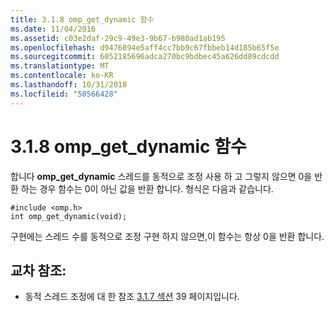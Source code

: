 ```yaml
---
title: 3.1.8 omp_get_dynamic 함수
ms.date: 11/04/2016
ms.assetid: c03e2daf-29c9-49e3-9b67-b980ad1ab195
ms.openlocfilehash: d9476894e5aff4cc7bb9c67fbbeb14d185b65f5e
ms.sourcegitcommit: 6052185696adca270bc9bdbec45a626dd89cdcdd
ms.translationtype: MT
ms.contentlocale: ko-KR
ms.lasthandoff: 10/31/2018
ms.locfileid: "50566428"
---
```

# <a name="318-ompgetdynamic-function"></a>3.1.8 omp_get_dynamic 함수

합니다 **omp_get_dynamic** 스레드를 동적으로 조정 사용 하 고 그렇지 않으면 0을 반환 하는 경우 함수는 0이 아닌 값을 반환 합니다. 형식은 다음과 같습니다.

```
#include <omp.h>
int omp_get_dynamic(void);
```

구현에는 스레드 수를 동적으로 조정 구현 하지 않으면,이 함수는 항상 0을 반환 합니다.

## <a name="cross-references"></a>교차 참조:

- 동적 스레드 조정에 대 한 참조 [3.1.7 섹션](../../parallel/openmp/3-1-7-omp-set-dynamic-function.md) 39 페이지입니다.